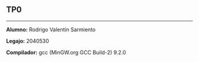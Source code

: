 ## TP0
- - -
**Alumno:** Rodrigo Valentín Sarmiento

**Legajo:** 2040530

**Compilador:** gcc (MinGW.org GCC Build-2) 9.2.0
